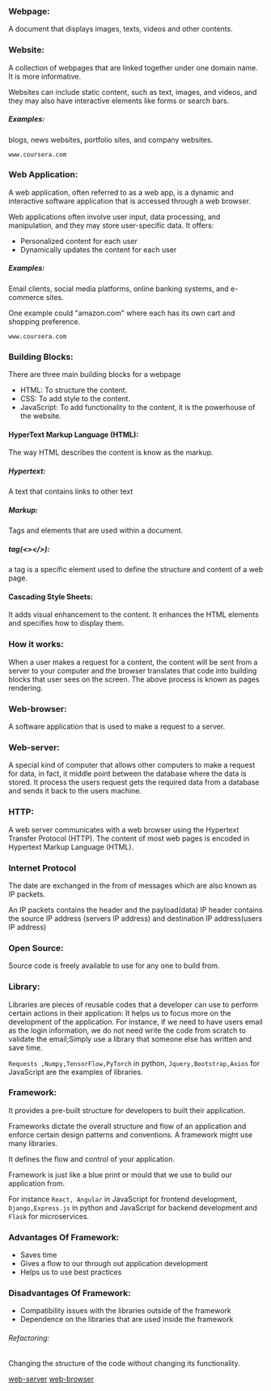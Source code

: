 ### Webpage:

A document that displays images, texts, videos and other contents.

### Website:

A collection of webpages that are linked together under one domain name.
It is more informative.

Websites can include static content, such as text, images, and videos, and they may also have interactive elements like forms or search bars.

##### Examples:

blogs, news websites, portfolio sites, and company websites.

`www.coursera.com`

### Web Application:

A web application, often referred to as a web app, is a dynamic and interactive software application that is accessed through a web browser.

Web applications often involve user input, data processing, and manipulation, and they may store user-specific data.
It offers:

- Personalized content for each user
- Dynamically updates the content for each user

##### Examples:

Email clients, social media platforms, online banking systems, and e-commerce sites.

One example could "amazon.com" where each has its own cart and shopping preference.

`www.coursera.com`

### Building Blocks:

There are three main building blocks for a webpage

- HTML: To structure the content.
- CSS: To add style to the content.
- JavaScript: To add functionality to the content, it is the powerhouse of the website.

#### HyperText Markup Language (HTML):

The way HTML describes the content is know as the markup.

##### Hypertext:

A text that contains links to other text

##### Markup:

Tags and elements that are used within a document.

##### tag(<></>):

a tag is a specific element used to define the structure and content of a web page.

#### Cascading Style Sheets:

It adds visual enhancement to the content.
It enhances the HTML elements and specifies how to display them.

### How it works:

When a user makes a request for a content, the content will be sent from a server to your computer and the browser translates that code into building blocks that user sees on the screen.
The above process is known as pages rendering.

### Web-browser:

A software application that is used to make a request to a server.

### Web-server:

A special kind of computer that allows other computers to make a request for data, in fact, it middle point between the database where the data is stored.
It process the users request gets the required data from a database and sends it back to the users machine.

### HTTP:

A web server communicates with a web browser using the Hypertext Transfer Protocol (HTTP). The content of most web pages is encoded in Hypertext Markup Language (HTML).

### Internet Protocol

The date are exchanged in the from of messages which are also known as IP packets.

An IP packets contains the header and the payload(data)
IP header contains the source IP address (servers IP address) and destination IP address(users IP address)

### Open Source:

Source code is freely available to use for any one to build from.

### Library:

Libraries are pieces of reusable codes that a developer can use to perform certain actions in their application:
It helps us to focus more on the development of the application.
For instance, if we need to have users email as the login information, we do not need write the code from scratch to validate the email;Simply use a library that someone else has written
and save time.

`Requests ,Numpy,TensorFlow,PyTorch` in python, `Jquery,Bootstrap,Axios` for JavaScript are the examples of libraries.

### Framework:

It provides a pre-built structure for developers to built their application.

Frameworks dictate the overall structure and flow of an application and enforce certain design patterns and conventions.
A framework might use many libraries.

It defines the flow and control of your application.

Framework is just like a blue print or mould that we use to build our application from.

For instance `React, Angular` in JavaScript for frontend development, `Django,Express.js` in python and JavaScript for backend development and `Flask` for microservices.

### Advantages Of Framework:

- Saves time
- Gives a flow to our through out application development
- Helps us to use best practices

### Disadvantages Of Framework:

- Compatibility issues with the libraries outside of the framework
- Dependence on the libraries that are used inside the framework

###### Refactoring:

Changing the structure of the code without changing its functionality.

<a href="https://www.nginx.com/resources/glossary/web-server/">web-server</a>
<a href="https://www.mozilla.org/en-US/firefox/browsers/what-is-a-browser/">web-browser</a>
